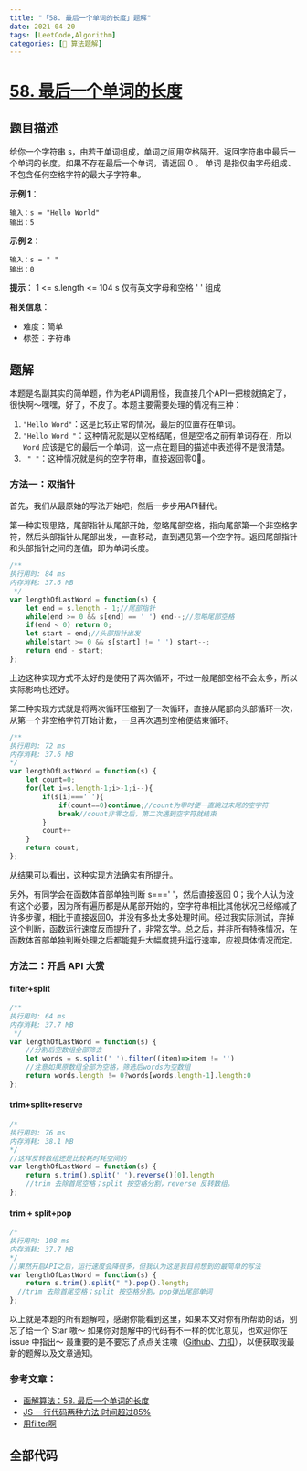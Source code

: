 ```yaml
---
title: "「58. 最后一个单词的长度」题解"
date: 2021-04-20
tags: [LeetCode,Algorithm]
categories: [📝 算法题解]
---
```


#  [58. 最后一个单词的长度](https://leetcode-cn.com/problems/length-of-last-word/)

## 题目描述

给你一个字符串 s，由若干单词组成，单词之间用空格隔开。返回字符串中最后一个单词的长度。如果不存在最后一个单词，请返回 0 。
单词 是指仅由字母组成、不包含任何空格字符的最大子字符串。<!-- more -->

**示例 1**：

```
输入：s = "Hello World"
输出：5
```
**示例 2**：

```
输入：s = " "
输出：0
```
**提示**：
1 <= s.length <= 104
s 仅有英文字母和空格 ' ' 组成

**相关信息**：

+ 难度：简单
+ 标签：字符串

## 题解

本题是名副其实的简单题，作为老API调用怪，我直接几个API一把梭就搞定了，很快啊～嘿嘿，好了，不皮了。本题主要需要处理的情况有三种：

1. `"Hello Word"`：这是比较正常的情况，最后的位置存在单词。
2. `"Hello Word "`：这种情况就是以空格结尾，但是空格之前有单词存在，所以 `Word` 应该是它的最后一个单词，这一点在题目的描述中表述得不是很清楚。
3. ` " "`：这种情况就是纯的空字符串，直接返回零0⃣️。

### 方法一：双指针

首先，我们从最原始的写法开始吧，然后一步步用API替代。

第一种实现思路，尾部指针从尾部开始，忽略尾部空格，指向尾部第一个非空格字符，然后头部指针从尾部出发，一直移动，直到遇见第一个空字符。返回尾部指针和头部指针之间的差值，即为单词长度。

```javascript
/**
执行用时: 84 ms
内存消耗: 37.6 MB
 */
var lengthOfLastWord = function(s) {
    let end = s.length - 1;//尾部指针
    while(end >= 0 && s[end] == ' ') end--;//忽略尾部空格
    if(end < 0) return 0;
    let start = end;//头部指针出发
    while(start >= 0 && s[start] != ' ') start--;
    return end - start;
};

```

上边这种实现方式不太好的是使用了两次循环，不过一般尾部空格不会太多，所以实际影响也还好。

第二种实现方式就是将两次循环压缩到了一次循环，直接从尾部向头部循环一次，从第一个非空格字符开始计数，一旦再次遇到空格便结束循环。

```javascript
/**
执行用时: 72 ms
内存消耗: 37.6 MB
*/
var lengthOfLastWord = function(s) {
    let count=0;
    for(let i=s.length-1;i>-1;i--){
        if(s[i]===' '){
            if(count==0)continue;//count为零时便一直跳过末尾的空字符
            break//count非零之后，第二次遇到空字符就结束
        }
        count++
    }
    return count;
};
```

从结果可以看出，这种实现方法确实有所提升。

另外，有同学会在函数体首部单独判断 s===' '，然后直接返回 0；我个人认为没有这个必要，因为所有遍历都是从尾部开始的，空字符串相比其他状况已经缩减了许多步骤，相比于直接返回0，并没有多处太多处理时间。经过我实际测试，弃掉这个判断，函数运行速度反而提升了，非常玄学。总之后，并非所有特殊情况，在函数体首部单独判断处理之后都能提升大幅度提升运行速率，应视具体情况而定。

### 方法二：开启 API 大赏

#### filter+split

```javascript
/**
执行用时: 64 ms
内存消耗: 37.7 MB
 */
var lengthOfLastWord = function(s) {
    //分割后空数组全部筛去
    let words = s.split(' ').filter((item)=>item != '')
    //注意如果原数组全部为空格，筛选后words为空数组
    return words.length != 0?words[words.length-1].length:0
};

```

#### trim+split+reserve

```javascript
/*
执行用时: 76 ms
内存消耗: 38.1 MB
*/
//这样反转数组还是比较耗时耗空间的
var lengthOfLastWord = function(s) {
    return s.trim().split(' ').reverse()[0].length
    //trim 去除首尾空格；split 按空格分割，reverse 反转数组。
};
```



#### trim + split+pop

```javascript
/*
执行用时: 108 ms
内存消耗: 37.7 MB
*/
//果然开启API之后，运行速度会降很多，但我认为这是我目前想到的最简单的写法
var lengthOfLastWord = function(s) {
    return s.trim().split(" ").pop().length;
  //trim 去除首尾空格；split 按空格分割，pop弹出尾部单词
};
```

以上就是本题的所有题解啦，感谢你能看到这里，如果本文对你有所帮助的话，别忘了给一个 Star 嗷～
如果你对题解中的代码有不一样的优化意见，也欢迎你在 issue 中指出～
最重要的是不要忘了点点关注嗷（[Github](https://github.com/KimYangOfCat)、[力扣](https://leetcode-cn.com/u/kimyang/)），以便获取我最新的题解以及文章通知。

### 参考文章：

+ [画解算法：58. 最后一个单词的长度](https://leetcode-cn.com/problems/length-of-last-word/solution/hua-jie-suan-fa-58-zui-hou-yi-ge-dan-ci-de-chang-d/)
+ [JS 一行代码两种方法 时间超过85%](https://leetcode-cn.com/problems/length-of-last-word/solution/js-yi-xing-dai-ma-liang-chong-fang-fa-shi-jian-cha/)
+ [用filter啊](https://leetcode-cn.com/problems/length-of-last-word/solution/yong-filtera-by-csdcj-0u3p/)

## 全部代码

<RecoDemo :collapse="true">
  <template slot="code-js">
    <<< @/blog/algorithm/src/js/58.最后一个单词的长度.js
  </template>
</RecoDemo>